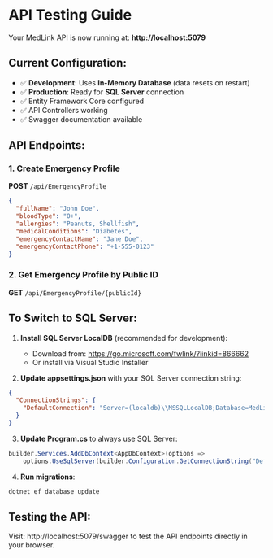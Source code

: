 # API Testing Guide

Your MedLink API is now running at: **http://localhost:5079**

## Current Configuration:
- ✅ **Development**: Uses **In-Memory Database** (data resets on restart)
- ✅ **Production**: Ready for **SQL Server** connection
- ✅ Entity Framework Core configured
- ✅ API Controllers working
- ✅ Swagger documentation available

## API Endpoints:

### 1. Create Emergency Profile
**POST** `/api/EmergencyProfile`
```json
{
  "fullName": "John Doe",
  "bloodType": "O+",
  "allergies": "Peanuts, Shellfish",
  "medicalConditions": "Diabetes",
  "emergencyContactName": "Jane Doe",
  "emergencyContactPhone": "+1-555-0123"
}
```

### 2. Get Emergency Profile by Public ID
**GET** `/api/EmergencyProfile/{publicId}`

## To Switch to SQL Server:

1. **Install SQL Server LocalDB** (recommended for development):
   - Download from: https://go.microsoft.com/fwlink/?linkid=866662
   - Or install via Visual Studio Installer

2. **Update appsettings.json** with your SQL Server connection string:
```json
{
  "ConnectionStrings": {
    "DefaultConnection": "Server=(localdb)\\MSSQLLocalDB;Database=MedLinkDB;Trusted_Connection=True;MultipleActiveResultSets=true"
  }
}
```

3. **Update Program.cs** to always use SQL Server:
```csharp
builder.Services.AddDbContext<AppDbContext>(options =>
    options.UseSqlServer(builder.Configuration.GetConnectionString("DefaultConnection")));
```

4. **Run migrations**:
```bash
dotnet ef database update
```

## Testing the API:
Visit: http://localhost:5079/swagger to test the API endpoints directly in your browser.
